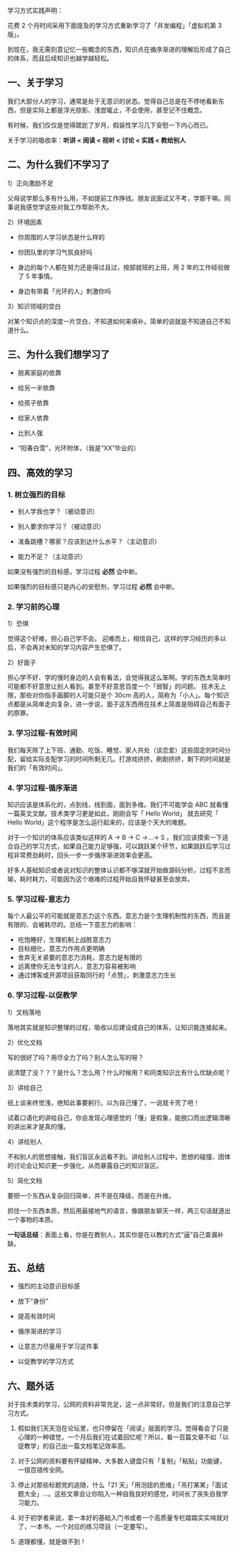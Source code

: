学习方式实践声明：

花费 2 个月时间采用下面提及的学习方式重新学习了「并发编程」「虚拟机第 3 版」。

到现在，我无需刻意记忆一些概念的东西，知识点在循序渐进的理解后形成了自己的体系，而且后续知识也越学越轻松。

## 一、关于学习

我们大部分人的学习，通常是处于无意识的状态。觉得自己总是在不停地看新东西，但是实际上都是浮光掠影、浅尝辄止，不会使用，甚至记不住概念。

有时候，我们仅仅是觉得蹉跎了岁月，假装性学习几下安慰一下内心而已。

关于学习的吸收率：**听讲 < 阅读 < 视听 < 讨论 < 实践 < 教给别人**

## 二、为什么我们不学习了

1）正向激励不足

父母说学那么多有什么用，不如提前工作挣钱。朋友说面试又不考，学那干嘛。同事说我感觉学这些对我工作帮助不大。

2）环境因素

- 你周围的人学习状态是什么样的

- 你团队里的学习气氛良好吗

- 身边的每个人都在努力还是得过且过，按部就班的上班，用 2 年的工作经验做了 5 年事情。

- 身边有带着「光环的人」刺激你吗

3）知识领域的空白

对某个知识点的深度一片空白，不知道如何来填补。简单的说就是不知道自己不知道什么。

## 三、为什么我们想学习了

- 脱离家庭的依靠

- 给另一半依靠

- 给孩子依靠

- 给家人依靠

- 比别人强

- “阳春白雪”，光环附体，（我是“XX”毕业的）

## 四、高效的学习

### 1. 树立强烈的目标

- 别人学我也学？（被动意识）

- 别人要求你学习？（被动意识）

- 准备跳槽？哪家？应该到达什么水平？（主动意识）

- 能力不足？（主动意识）

如果没有强烈的目标感，学习过程 **必然** 会中断。

如果强烈的目标感只是内心的安慰剂，学习过程 **必然** 会中断。

### 2. 学习前的心理

1）恐惧

觉得这个好难，担心自己学不会。
迎难而上，相信自己，这样的学习经历的多以后，不会再对未知的学习内容产生恐惧了。

2）好面子

担心学不好、学的慢时身边的人会有看法，会觉得我这么笨啊。学的东西太简单时可能都不好意思让别人看到。甚至不好意思百度一个「弱智」的问题。
技术无上限，那些对你指手画脚的人可能只是个 30cm 高的人，简称为「小人」。每个知识点都是从简单走向复杂，进一步说，面子这东西用在技术上简直是阻碍自己有面子的原罪。

### 3. 学习过程-有效时间

我们每天除了上下班、通勤、吃饭、睡觉、家人共处（谈恋爱）这些固定的时间分配，留给实际支配学习的时间所剩无几。打游戏挤挤，刷剧挤挤，剩下的时间就是我们的「有效时间」。

### 4. 学习过程-循序渐进

知识应该是体系化的，点到线，线到面，面到多维。我们不可能学会 ABC 就看懂一篇英文文献。技术类学习更是如此，刚刚会写「 Hello World」 就去研究「 Hello World」这个程序是怎么运行起来的，应该是个天大的难题。

对于一个知识的体系应该类似这样的 A -> B -> C ->...-> S 。我们应该摸索一下适合自己的学习方式，如果自己能力足够强，可以跳跃某个环节，如果跳跃后学习过程非常费劲耗时，回头一步一步循序渐进效率会更高。

好多人基础知识或者说对知识的整体认识都不够深就开始做源码分析，过程不言而喻，耗时耗力，可能因为这个艰难的过程开始自我怀疑甚至会放弃。

### 5. 学习过程-意志力

每个人最公平的可能就是意志力这个东西。意志力是个生理机制性的东西，而且是有限的、会被耗尽的。总结一下意志力的影响：

- 吃饱睡好，生理机制上战胜意志力
- 目标细化，意志力作用点更明确
- 舍弃无关紧要的意志力消耗，意志力是有限的
- 远离使你无法专注的人，意志力容易被影响
- 通过博客或开源项目获取同行的「点赞」，刺激意志力生长

### 6. 学习过程-以促教学

1）文档落地

落地其实就是知识整理的过程，吸收以后建设成自己的体系，让知识能连接起来。

2）优化文档

写的很好了吗？用尽全力了吗？别人怎么写的呀？

说清楚了没？？？是什么？怎么用？什么时候用？和同类知识比有什么优缺点呢？

3）讲给自己

纸上谈来终觉浅，绝知此事要躬行。以为自己懂了，一说就卡壳了吧！

试着口语化的讲给自己，你会发现心理感觉的「懂」是假象，能脱口而出逻辑清晰的讲出来才是真的懂。

4）讲给别人

不和别人的思想接触，我们盲区永远看不到。讲给别人过程中，思想的碰撞、团体的讨论会让知识更一步强化，从而暴露自己的知识盲区。

5）简化文档

要把一个东西从复杂回归简单，并不是在降级，而是在升维。

抓住一个东西本质，然后用最接地气的语言，像跟朋友聊天一样，两三句话就道出一个事物的本质。


**一句话总结**：表面上看，你是在教别人，其实你是在以教的方式“逼”自己查漏补缺。

## 五、总结

- 强烈的主动意识目标感

- 放下“身份”

- 提高有效时间

- 循序渐进的学习

- 让意志力尽量用于学习这件事

- 以促教学的学习方式

## 六、题外话
对于技术类的学习，公网的资料非常充足，这一点非常好。但是我们的注意自己学习方式。

1. 假如我们天天泡在论坛里，也只停留在「阅读」层面的学习。觉得看会了只是心理的一种错觉，一个月后我们在试着回忆呢？所以，看一百篇文章不如「以促教学」的自己出一篇文档笔记效率高。

2. 对于公网的资料要有怀疑精神，大多数人键盘只有「复制」「粘贴」功能键，一错百错传全网。

3. 停止对那些标题党的追随，什么「21 天」「用泡妞的思维」「吊打某某」「面试题大全」...。这些文章会让你陷入一种自我良好的感觉，时间长了丧失自我学习能力。

4. 对于初学者来说，拿一本好的基础入门书或者一个高质量专栏踏踏实实啃就对了，一本书，一个对应的练习项目（一定要写）。

5. 道理都懂，就是做不到！
